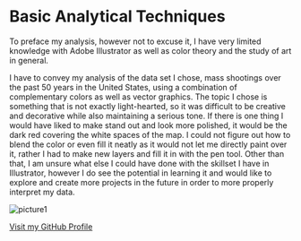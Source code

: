 # Basic Analytical Techniques
To preface my analysis, however not to excuse it, I have very limited knowledge with Adobe Illustrator as well as color theory and the study of art in general. 

I have to convey my analysis of the data set I chose, mass shootings over the past 50 years in the United States, using a combination of complementary colors as well as vector graphics. The topic I chose is something that is not exactly light-hearted, so it was difficult to be creative and decorative while also maintaining a serious tone. If there is one thing I would have liked to make stand out and look more polished, it would be the dark red covering the white spaces of the map. I could not figure out how to blend the color or even fill it neatly as it would not let me directly paint over it, rather I had to make new layers and fill it in with the pen tool. Other than that, I am unsure what else I could have done with the skillset I have in Illustrator, however I do see the potential in learning it and would like to explore and create more projects in the future in order to more properly interpret my data.

![picture1](https://i.gyazo.com/5ac8b12514dba8dee1b09ba4212f0d81.png)

[Visit my GitHub Profile](https://github.com/adamwk97)
